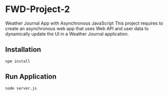 # FWD-Project-2

Weather Journal App with Asynchronous JavaScript
This project requires to create an asynchronous web app that uses Web API and user data to dynamically update the UI in a Weather Journal application.

## Installation

```
npm install
```

## Run Application

```
node server.js
```

